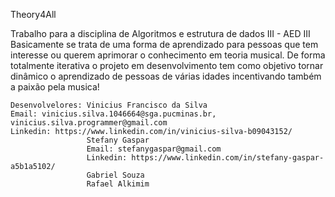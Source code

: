 Theory4All

Trabalho para a disciplina de Algoritmos e estrutura de dados III - AED III
	Basicamente se trata de uma forma de aprendizado para pessoas que tem interesse ou querem aprimorar o conhecimento em teoria musical.
	De forma totalmente iterativa o projeto em desenvolvimento tem como objetivo tornar dinâmico o aprendizado de pessoas de várias idades incentivando também a paixão pela musica!


	Desenvolvelores: Vinicius Francisco da Silva
	Email: vinicius.silva.1046664@sga.pucminas.br, vinicius.silva.programmer@gmail.com
	Linkedin: https://www.linkedin.com/in/vinicius-silva-b09043152/
					 Stefany Gaspar 
					 Email: stefanygaspar@gmail.com
					 Linkedin: https://www.linkedin.com/in/stefany-gaspar-a5b1a5102/
					 Gabriel Souza
					 Rafael Alkimim

